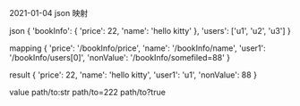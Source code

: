 2021-01-04
json 映射

json
{
    'bookInfo': {
        'price': 22,
        'name': 'hello kitty'
    },
    'users': ['u1', 'u2', 'u3']
}

mapping
{
    'price': '/bookInfo/price',
    'name': '/bookInfo/name',
    'user1': '/bookInfo/users[0]',
    'nonValue': '/bookInfo/somefiled=88'
}

result
{
    'price': 22,
    'name': 'hello kitty',
    'user1': 'u1',
    'nonValue': 88
}

value
path/to:str
path/to=222
path/to?true